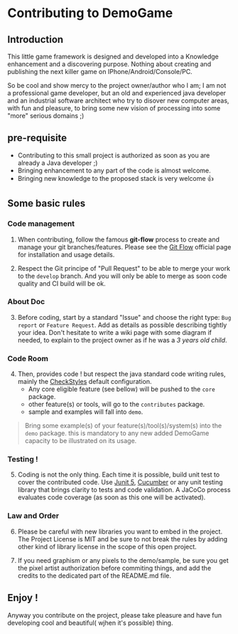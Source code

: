 # Contributing to DemoGame

## Introduction

This little game framework is designed and developed into a Knowledge enhancement and a discovering purpose. 
Nothing about creating and publishing the next killer game on IPhone/Android/Console/PC. 

So be cool and show mercy to the project owner/author who I am; I am not a professional game developer, but an old and experienced java developer and an industrial software architect who try to disover new computer areas, with fun and pleasure, to bring some new vision of processing into some "more" serious domains ;)


## pre-requisite

- Contributing to this small project is authorized as soon as you are already a Java developer ;)
- Bringing enhancement to any part of the code is almost welcome.
- Bringing new knowledge to the proposed stack is very welcome :+1:


## Some basic rules

### Code management

1. When contributing, follow the famous **git-flow** process to create and manage your git branches/features. Please see the [Git Flow](https://nvie.com/posts/a-successful-git-branching-model/ "open the post") official page for installation and usage details.

2. Respect the Git principe of "Pull Request" to be able to merge your work to the `develop` branch. And you will only be able to merge as soon code quality and CI build will be ok.

### About Doc

3. Before coding, start by a standard "Issue" and choose the right type: `Bug report` or `Feature Request`. Add as details as possible describing tightly your idea. Don't hesitate to write a wiki page with some diagram if needed, to explain to the project owner as if he was a *3 years old child*.

### Code Room

4. Then, provides code ! but respect the java standard code writing rules, mainly the [CheckStyles](http://checkstyle.sourceforge.net/ "gt and visit the official site") default configuration.
    - Any core eligible feature (see bellow) will be pushed to the `core` package.
    - other feature(s) or tools, will go to the `contributes` package.
    - sample and examples will fall into `demo`.

> Bring some example(s) of your feature(s)/tool(s)/system(s) into the `demo` package. this is mandatory to any new added DemoGame capacity to be illustrated on its usage.

### Testing !

5. Coding is not the only thing. Each time it is possible, build unit test to cover the contributed code. Use [Junit 5](https://junit.org/junit5/ "open the junit portal"), [Cucumber](https://docs.cucumber.io/ "go to the cucumber's community") or any unit testing library that brings clarity to tests and code validation. A JaCoCo process evaluates code coverage (as soon as this one will be activated).

### Law and Order

6. Please be careful with new libraries you want to embed in the project. The Project License is MIT and be sure to not break the rules by adding other kind of library license in the scope of this open project.

7. If you need graphism or any pixels to the demo/sample, be sure you get the pixel artist authorization before commiting things, and add the credits to the dedicated part of the README.md file.

## Enjoy !

Anyway you contribute on the project, please take pleasure and have fun developing cool and beautiful( wjhen it's possible) thing.



